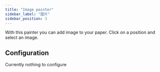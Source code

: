 ```yaml
---
title: "Image painter"
sidebar_label: "圖片"
sidebar_position: 3
---
```


With this painter you can add image to your paper. Click on a position and select an image.

## Configuration

Currently nothing to configure
